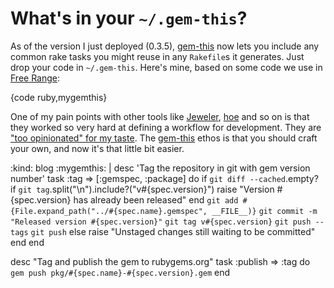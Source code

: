What's in your `~/.gem-this`?
=============================

As of the version I just deployed (0.3.5), [gem-this][] now lets you include any common rake tasks you might reuse in any `Rakefile`s it generates. Just drop your code in `~/.gem-this`. Here's mine, based on some code we use in [Free Range][]:

{code ruby,mygemthis}

One of my pain points with other tools like [Jeweler][], [hoe][] and so on is that they worked so very hard at defining a workflow for development. They are ["too opinionated" for my taste][ruby-manor-talk]. The [gem-this][] ethos is that you should craft your own, and now it's that little bit easier.

[gem-this]: http://github.com/lazyatom/gem-this
[Free Range]: http://gofreerange.com
[Jeweler]: http://rubygems.org/gems/jeweler
[hoe]: http://rubygems.org/gems/hoe
[ruby-manor-talk]: http://rubymanor.org/harder/videos/gem_that/


:kind: blog
:mygemthis: |
  desc 'Tag the repository in git with gem version number'
  task :tag => [:gemspec, :package] do
    if `git diff --cached`.empty?
      if `git tag`.split("\n").include?("v#{spec.version}")
        raise "Version #{spec.version} has already been released"
      end
      `git add #{File.expand_path("../#{spec.name}.gemspec", __FILE__)}`
      `git commit -m "Released version #{spec.version}"`
      `git tag v#{spec.version}`
      `git push --tags`
      `git push`
    else
      raise "Unstaged changes still waiting to be committed"
    end
  end

  desc "Tag and publish the gem to rubygems.org"
  task :publish => :tag do
    `gem push pkg/#{spec.name}-#{spec.version}.gem`
  end